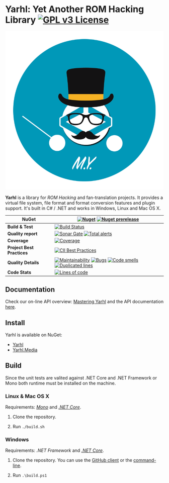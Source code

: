# Yarhl: Yet Another ROM Hacking Library [![GPL v3 License](https://img.shields.io/badge/license-GPL%20V3-blue.svg?style=flat)](http://www.gnu.org/copyleft/gpl.html)

![Yarhl Logo](https://raw.githubusercontent.com/SceneGate/Yarhl/master/docs/images/logo.png)

**Yarhl** is a library for *ROM Hacking* and fan-translation projects.
It provides a virtual file system, file format and format conversion features
and plugin support. It's built in C# / .NET and works in Windows, Linux and
Mac OS X.

| NuGet | [![Nuget](https://img.shields.io/nuget/v/Yarhl.svg)](https://www.nuget.org/packages/Yarhl) [![Nuget prerelease](https://img.shields.io/nuget/vpre/Yarhl.svg)](https://www.nuget.org/packages/Yarhl) |
| ----- | ------ |
| **Build & Test** | [![Build Status](https://dev.azure.com/SceneGate/Yarhl/_apis/build/status/SceneGate.Yarhl?branchName=master)](https://dev.azure.com/SceneGate/Yarhl/_build/latest?definitionId=1&branchName=master) |
| **Quality report** | [![Sonar Gate](https://sonarcloud.io/api/project_badges/measure?project=yarhl&metric=alert_status)](https://sonarcloud.io/dashboard?id=yarhl) [![Total alerts](https://img.shields.io/lgtm/alerts/g/SceneGate/Yarhl.svg?logo=lgtm&logoWidth=18)](https://lgtm.com/projects/g/SceneGate/Yarhl/alerts/) |
| **Coverage** | [![Coverage](https://sonarcloud.io/api/project_badges/measure?project=yarhl&metric=coverage)](https://sonarcloud.io/dashboard?id=yarhl) |
| **Project Best Practices** | [![CII Best Practices](https://bestpractices.coreinfrastructure.org/projects/2919/badge)](https://bestpractices.coreinfrastructure.org/projects/2919) |
| **Quality Details** | [![Maintainability](https://sonarcloud.io/api/project_badges/measure?project=yarhl&metric=sqale_rating)](https://sonarcloud.io/dashboard?id=yarhl) [![Bugs](https://sonarcloud.io/api/project_badges/measure?project=yarhl&metric=bugs)](https://sonarcloud.io/dashboard?id=yarhl) [![Code smells](https://sonarcloud.io/api/project_badges/measure?project=yarhl&metric=code_smells)](https://sonarcloud.io/dashboard?id=yarhl) [![Duplicated lines](https://sonarcloud.io/api/project_badges/measure?project=yarhl&metric=duplicated_lines_density)](https://sonarcloud.io/dashboard?id=yarhl) |
| **Code Stats** | [![Lines of code](https://sonarcloud.io/api/project_badges/measure?project=yarhl&metric=ncloc)](https://sonarcloud.io/dashboard?id=yarhl) |

## Documentation

Check our on-line API overview: [Mastering Yarhl](https://scenegate.github.io/Yarhl/articles/Mastering-Yarhl.html)
and the API documentation [here](https://scenegate.github.io/Yarhl/).

## Install

Yarhl is available on NuGet:

* [Yarhl](https://www.nuget.org/packages/Yarhl)
* [Yarhl.Media](https://www.nuget.org/packages/Yarhl.Media)

## Build

Since the unit tests are valited against .NET Core and .NET Framework or Mono
both runtime must be installed on the machine.

### Linux & Mac OS X

Requirements:
[*Mono*](http://www.mono-project.com/docs/getting-started/install/linux/) and
[*.NET Core*](https://dotnet.microsoft.com/download).

1. Clone the repository.

2. Run `./build.sh`

### Windows

Requirements: *.NET Framework* and
[*.NET Core*](https://dotnet.microsoft.com/download).

1. Clone the repository. You can use the
   [GitHub client](https://windows.github.com/)
   or the [command-line](https://git-scm.com/downloads).

2. Run `.\build.ps1`
